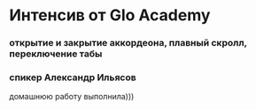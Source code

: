 # Интенсив от Glo Academy 
### открытие и закрытие аккордеона, плавный скролл, переключение табы
### спикер Александр Ильясов
домашнюю работу выполнила)))
